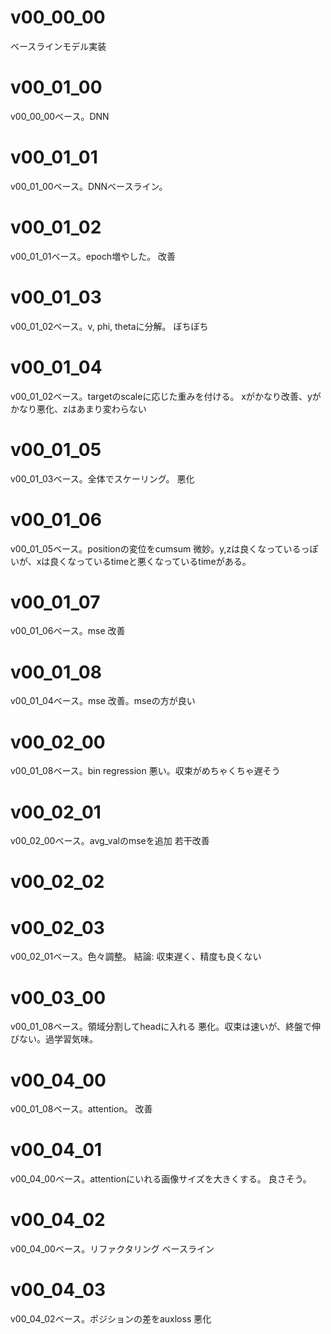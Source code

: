 # v00_00_00
ベースラインモデル実装

# v00_01_00
v00_00_00ベース。DNN

# v00_01_01
v00_01_00ベース。DNNベースライン。

# v00_01_02
v00_01_01ベース。epoch増やした。
改善

# v00_01_03
v00_01_02ベース。v, phi, thetaに分解。
ぼちぼち

# v00_01_04
v00_01_02ベース。targetのscaleに応じた重みを付ける。
xがかなり改善、yがかなり悪化、zはあまり変わらない

# v00_01_05
v00_01_03ベース。全体でスケーリング。
悪化

# v00_01_06
v00_01_05ベース。positionの変位をcumsum
微妙。y,zは良くなっているっぽいが、xは良くなっているtimeと悪くなっているtimeがある。

# v00_01_07
v00_01_06ベース。mse
改善

# v00_01_08
v00_01_04ベース。mse
改善。mseの方が良い

# v00_02_00
v00_01_08ベース。bin regression
悪い。収束がめちゃくちゃ遅そう

# v00_02_01
v00_02_00ベース。avg_valのmseを追加
若干改善

# v00_02_02
# v00_02_03
v00_02_01ベース。色々調整。
結論: 収束遅く、精度も良くない

# v00_03_00
v00_01_08ベース。領域分割してheadに入れる
悪化。収束は速いが、終盤で伸びない。過学習気味。

# v00_04_00
v00_01_08ベース。attention。
改善

# v00_04_01
v00_04_00ベース。attentionにいれる画像サイズを大きくする。
良さそう。

# v00_04_02
v00_04_00ベース。リファクタリング
ベースライン

# v00_04_03
v00_04_02ベース。ポジションの差をauxloss
悪化

